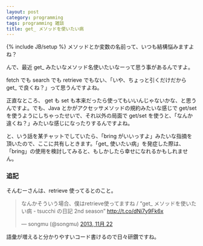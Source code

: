 ```yaml
---
layout: post
category: programming
tags: programming 雑談
title: get_ メソッドを使いたい病
---
```

{% include JB/setup %}
メソッドとか変数の名前って、いつも結構悩みますよね？

んで、最近 get_ みたいなメソッド名使いたいなーって思う事があるんですよ。

fetch でも search でも retrieve でもない、「いや、ちょっと引くだけだから get_ で良くね？」って思うんですよね。

正直なところ、 get も set も本来だったら使ってもいいんじゃないかな、と思うんですよ。でも、Java とかがアクセッサメソッドの規約みたいな感じで
get/set を使うようにしちゃったせいで、それ以外の局面で get/set を使うと、「なんか違くね？」みたいな感じになったりするんですよね。

と、いう話を某チャットでしていたら、「bring がいいっすよ」みたいな指摘を頂いたので、ここに共有しときます。「get_ 使いたい病」を発症した際は、
「bring」の使用を検討してみると、もしかしたら幸せになれるかもしれません。

### 追記
そんむーさんは、retrieve 使ってるとのこと。

<blockquote class="twitter-tweet" lang="ja"><p>なんかそういう場合、僕はretrieve使ってますね / “get_ メソッドを使いたい病 - tsucchi の日記 2nd season” <a href="http://t.co/dNi7y9Fk6x">http://t.co/dNi7y9Fk6x</a></p>&mdash; songmu (@songmu) <a href="https://twitter.com/songmu/statuses/403936148348600320">2013, 11月 22</a></blockquote>
<script async src="//platform.twitter.com/widgets.js" charset="utf-8"></script>

語彙が増えると分かりやすいコード書けるので日々研鑽ですね。
